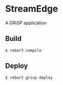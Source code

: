 StreamEdge
=====

A GRiSP application

Build
-----

    $ rebar3 compile

Deploy
------

    $ rebar3 grisp deploy
